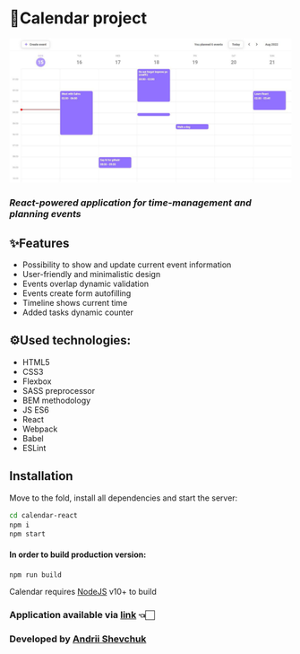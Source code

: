 # 📅Calendar project

  <img src="./images/layout_images/calendar-overlay.jpg" width="1000">

### _React-powered application for time-management and planning events_

## ✨Features

- Possibility to show and update current event information
- User-friendly and minimalistic design
- Events overlap dynamic validation
- Events create form autofilling
- Timeline shows current time
- Added tasks dynamic counter

## ⚙️Used technologies:

- HTML5
- CSS3
- Flexbox
- SASS preprocessor
- BEM methodology
- JS ES6
- React 
- Webpack
- Babel
- ESLint


## Installation

Move to the fold, install all dependencies and start the server:

```sh
cd calendar-react
npm i
npm start
```
#### In order to build production version:

```sh
npm run build
```

Calendar requires [NodeJS](https://nodejs.org/) v10+ to build

### Application available via [link](https://master--rococo-smakager-b948fc.netlify.app/) 👈🏻 ###

### Developed by [Andrii Shevchuk](https://github.com/Andrii618/) ###

